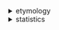 <details>
	<summary>etymology</summary>

	nnym: anonym; a false name (2023)

	farmer (2016 or 2017; inside joke)
	-> transfarmer (2019; pun on "transformer")
	-> access transfarmer (2020; pun on "access transformer")
	-> auoeke tjmnkrajyej (2020; Vigenére cipher with key "asm")
	┬-> auoeke (2021; former; pronounced /əˈwōk/)
	└-> tjmnkrajyej (2022)
</details>
<details>
	<summary>statistics</summary>
	<a href="https://github.com/anuraghazra/github-readme-stats"><img src="https://github-readme-stats.vercel.app/api/top-langs/?username=nnym&layout=compact&langs_count=10&theme=merko&hide_title=true"></a>
	<a href="https://github.com/anuraghazra/github-readme-stats"><img src="https://github-readme-stats.vercel.app/api?username=nnym&theme=merko&hide_title=true&hide_rank=true"></a>
</details>
